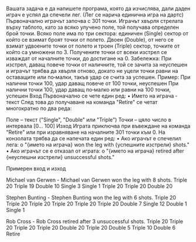 Вашата задача е да напишете програма, която да изчислява, дали даден играч е успял да спечели лег. (Лег се нарича единична игра на дартс) Първоначално играчът започва с 301 точки. Играчът хвърля стрелата върху таблото, като за всяко улучено поле, той получава определен брой точки. Всяко поле има по три сектора: единичен (Single) сектор от който се взимат броят точки от полето. Двоен (Double), от него се взимат удвоените точки от полето и троен (Triple) сектор, точките от който са умножени по 3. Получените точки от всеки изстрел се изваждат от началните точки, до достигане на 0. Забележка: При изстрел, даващ повече точки от наличните, той се зачита за неуспешен и играчът трябва да хвърля отново, докато не уцели точки равни на оставащите или по‐малки, такъв удар се счита за успешен. Пример: При налични точки 100, удар даващ повече от 100 точки, неуспешен При налични точки 100, удар даващ по‐малко или равни на 100 точки, успешен Вход Първоначално се чете един ред: • Името на играча ‐ текст След това до получаване на команда "Retire" се четат многократно по два реда:

Поле – текст ("Single", "Double" или "Triple")
Точки – цяло число в интервала [0... 100]
Изход Играта приключва при въвеждане на команда "Retire" или при изравняване на началните 301 точки към 0. На конзолата трябва да се напечата един ред: • Ако играчът е спечелил лега: o "{името на играча} won the leg with {успешните изстрели} shots." • Ако играчът се е отказал от играта: o "{името на играча} retired after {неуспешни изстрели} unsuccessful shots."

Примерен вход и изход

Michael van Gerwen - Michael van Gerwen won the leg with 8 shots. Triple 20 Triple 19 Double 10 Single 3 Single 1 Triple 20 Triple 20 Double 20

Stephen Bunting - Stephen Bunting won the leg with 6 shots. Triple 20 Triple 20 Triple 20 Triple 20 Triple 20 Triple 20 Double 7 Single 12 Double 1 Single 1

Rob Cross - Rob Cross retired after 3 unsuccessful shots. Triple 20 Triple 20 Triple 20 Triple 20 Double 20 Triple 20 Double 5 Triple 10 Double 6 Retire
